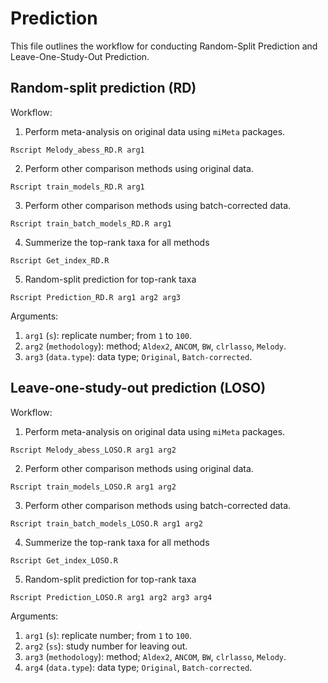 # Prediction

This file outlines the workflow for conducting Random-Split Prediction and Leave-One-Study-Out Prediction.

## Random-split prediction (RD)
Workflow:
1. Perform meta-analysis on original data using `miMeta` packages.
```console
Rscript Melody_abess_RD.R arg1
```

2. Perform other comparison methods using original data.
```console
Rscript train_models_RD.R arg1
```

3. Perform other comparison methods using batch-corrected data.
```console
Rscript train_batch_models_RD.R arg1
```

4. Summerize the top-rank taxa for all methods
```console
Rscript Get_index_RD.R
```

5. Random-split prediction for top-rank taxa
```console
Rscript Prediction_RD.R arg1 arg2 arg3
```
Arguments:
1. `arg1` (`s`): replicate number; from `1` to `100`.
2. `arg2` (`methodology`): method; `Aldex2`, `ANCOM`, `BW`, `clrlasso`, `Melody`.
3. `arg3` (`data.type`): data type; `Original`, `Batch-corrected`.

## Leave-one-study-out prediction (LOSO)
Workflow:
1. Perform meta-analysis on original data using `miMeta` packages.
```console
Rscript Melody_abess_LOSO.R arg1 arg2
```

2. Perform other comparison methods using original data.
```console
Rscript train_models_LOSO.R arg1 arg2
```

3. Perform other comparison methods using batch-corrected data.
```console
Rscript train_batch_models_LOSO.R arg1 arg2
```

4. Summerize the top-rank taxa for all methods
```console
Rscript Get_index_LOSO.R
```

5. Random-split prediction for top-rank taxa
```console
Rscript Prediction_LOSO.R arg1 arg2 arg3 arg4
```
Arguments:
1. `arg1` (`s`): replicate number; from `1` to `100`.
2. `arg2` (`ss`): study number for leaving out.
3. `arg3` (`methodology`): method; `Aldex2`, `ANCOM`, `BW`, `clrlasso`, `Melody`.
4. `arg4` (`data.type`): data type; `Original`, `Batch-corrected`.
